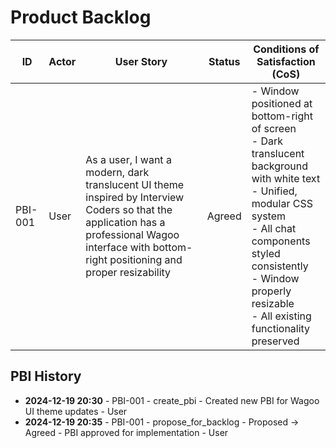 # Product Backlog

| ID | Actor | User Story | Status | Conditions of Satisfaction (CoS) |
|----|-------|------------|--------|-----------------------------------|
| PBI-001 | User | As a user, I want a modern, dark translucent UI theme inspired by Interview Coders so that the application has a professional Wagoo interface with bottom-right positioning and proper resizability | Agreed | - Window positioned at bottom-right of screen<br>- Dark translucent background with white text<br>- Unified, modular CSS system<br>- All chat components styled consistently<br>- Window properly resizable<br>- All existing functionality preserved |

## PBI History

- **2024-12-19 20:30** - PBI-001 - create_pbi - Created new PBI for Wagoo UI theme updates - User
- **2024-12-19 20:35** - PBI-001 - propose_for_backlog - Proposed -> Agreed - PBI approved for implementation - User 